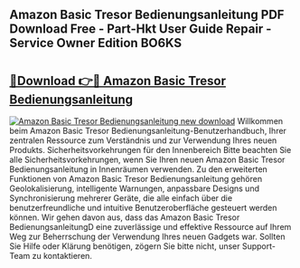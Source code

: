 ## Amazon Basic Tresor Bedienungsanleitung PDF Download Free - Part-Hkt User Guide Repair - Service Owner Edition BO6KS

# <h2><a href="http://df2rh4.blite.top/?on=Amazon+Basic+Tresor+Bedienungsanleitung">🔗Download 👉🔴 Amazon Basic Tresor Bedienungsanleitung</a></h2>

[![Amazon Basic Tresor Bedienungsanleitung new download](https://i.imgur.com/lujVjoI.png)](http://df2rh4.blite.top/?on=Amazon+Basic+Tresor+Bedienungsanleitung)
Willkommen beim Amazon Basic Tresor Bedienungsanleitung-Benutzerhandbuch, Ihrer zentralen Ressource zum Verständnis und zur Verwendung Ihres neuen Produkts. Sicherheitsvorkehrungen für den Innenbereich Bitte beachten Sie alle Sicherheitsvorkehrungen, wenn Sie Ihren neuen Amazon Basic Tresor Bedienungsanleitung in Innenräumen verwenden. Zu den erweiterten Funktionen von Amazon Basic Tresor Bedienungsanleitung gehören Geolokalisierung, intelligente Warnungen, anpassbare Designs und Synchronisierung mehrerer Geräte, die alle einfach über die benutzerfreundliche und intuitive Benutzeroberfläche gesteuert werden können. Wir gehen davon aus, dass das Amazon Basic Tresor BedienungsanleitungD eine zuverlässige und effektive Ressource auf Ihrem Weg zur Beherrschung der Verwendung Ihres neuen Gadgets war. Sollten Sie Hilfe oder Klärung benötigen, zögern Sie bitte nicht, unser Support-Team zu kontaktieren.
